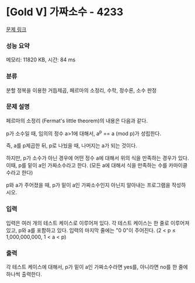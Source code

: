 # [Gold V] 가짜소수 - 4233 

[문제 링크](https://www.acmicpc.net/problem/4233) 

### 성능 요약

메모리: 11820 KB, 시간: 84 ms

### 분류

분할 정복을 이용한 거듭제곱, 페르마의 소정리, 수학, 정수론, 소수 판정

### 문제 설명

<p>
	페르마의 소정리 (Fermat's little theorem)의 내용은 다음과 같다.</p>

<p>
	p가 소수일 때, 임의의 정수 a>1에 대해서, a<sup>p</sup> == a (mod p)가 성립한다.</p>

<p>
	즉, a를 p제곱한 뒤, p로 나눴을 때, 나머지는 a가 되는 것이다.</p>

<p>
	하지만, p가 소수가 아닌 경우에 어떤 정수 a에 대해서 위의 식을 만족하는 경우가 있다. 이때, p를 밑이 a인 가짜소수라고 한다. (모든 a에 대해서 식을 만족하는 수를 카마이클 수라고 한다)</p>

<p>
	p와 a가 주어졌을 때, p가 밑이 a인 가짜소수인지 아닌지 알아내는 프로그램을 작성하시오. </p>

### 입력 

 <p>
	입력은 여러 개의 테스트 케이스로 이루어져 있다. 각 테스트 케이스는 한 줄로 이루어져 있고, p와 a를 포함하고 있다. 입력의 마지막 줄에는 "0 0"이 주어진다. (2 < p ≤ 1,000,000,000, 1 < a < p)</p>

### 출력 

 <p>
	각 테스트 케이스에 대해서, p가 밑이 a인 가짜소수라면 yes를, 아니라면 no를 한 줄에 하나씩 출력한다.</p>

